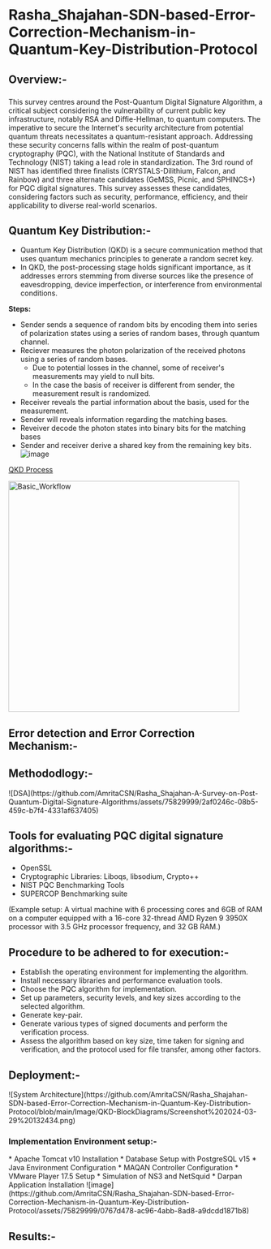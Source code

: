 # Rasha_Shajahan-SDN-based-Error-Correction-Mechanism-in-Quantum-Key-Distribution-Protocol

###

<h2 align="left">Overview:- </h2>

###
This survey centres around the Post-Quantum Digital Signature Algorithm, a critical subject considering the vulnerability of current public key infrastructure, notably RSA and Diffie-Hellman, to quantum computers. The imperative to secure the Internet's security architecture from potential quantum threats necessitates a quantum-resistant approach. Addressing these security concerns falls within the realm of post-quantum cryptography (PQC), with the National Institute of Standards and Technology (NIST) taking a lead role in standardization. The 3rd round of NIST has identified three finalists (CRYSTALS-Dilithium, Falcon, and Rainbow) and three alternate candidates (GeMSS, Picnic, and SPHINCS+) for PQC digital signatures. This survey assesses these candidates, considering factors such as security, performance, efficiency, and their applicability to diverse real-world scenarios.

<h2 align="left">Quantum Key Distribution:- </h2>

* Quantum Key Distribution (QKD) is a secure communication method that uses quantum mechanics principles to generate a random secret key.
* In QKD, the post-processing stage holds significant importance, as it addresses errors stemming from diverse sources like the presence of eavesdropping, device imperfection, or interference from environmental conditions.

**Steps:**

* Sender sends a sequence of random bits by encoding them into series of polarization states using a series of random bases, through quantum channel. 
* Reciever measures the photon polarization of the received photons using a series of random bases.
    * Due to potential losses in the channel, some of receiver's measurements may yield to null bits.
    * In the case the basis of receiver is different from sender, the measurement result is randomized.
* Receiver reveals the partial information about the basis, used for the measurement. 
* Sender will reveals information regarding the matching bases. 
* Reveiver decode the photon states into binary bits for the matching bases  
* Sender and receiver derive a shared key from the remaining key bits.
![image](https://github.com/AmritaCSN/Rasha_Shajahan-SDN-based-Error-Correction-Mechanism-in-Quantum-Key-Distribution-Protocol/assets/75829999/f2b1dc82-cba8-4419-9012-8533e715ed8e)

[QKD Process](https://github.com/AmritaCSN/Rasha_Shajahan-SDN-based-Error-Correction-Mechanism-in-Quantum-Key-Distribution-Protocol/blob/main/Image/QKD-BlockDiagrams/Screenshot%202024-05-16%2017171.png)

  
<img width="455" alt="Basic_Workflow" src="https://github.com/AmritaCSN/Rasha_Shajahan-A-Survey-on-Post-Quantum-Digital-Signature-Algorithms/assets/75829999/2531d577-4b21-434b-baf5-dd2e592e8bb3">

<h2 align="left">Error detection and Error Correction Mechanism:- </h2>

<h2 align="left">Methododlogy:- </h2>
![DSA](https://github.com/AmritaCSN/Rasha_Shajahan-A-Survey-on-Post-Quantum-Digital-Signature-Algorithms/assets/75829999/2af0246c-08b5-459c-b7f4-4331af637405)




###
 <h2 align="left">Tools for evaluating PQC digital signature algorithms:- </h2>

 * OpenSSL
 * Cryptographic Libraries: Liboqs, libsodium, Crypto++
 * NIST PQC Benchmarking Tools
 * SUPERCOP Benchmarking suite
   
(Example setup: A virtual machine with 6 processing cores and 6GB of RAM on a computer equipped with a 16-core 32-thread AMD Ryzen 9 3950X processor with 3.5 GHz processor frequency, and 32 GB RAM.)

###
 <h2 align="left">Procedure to be adhered to for execution:- </h2>

* Establish the operating environment for implementing the algorithm.
* Install necessary libraries and performance evaluation tools.
* Choose the PQC algorithm for implementation.
* Set up parameters, security levels, and key sizes according to the selected algorithm.
* Generate key-pair.
* Generate various types of signed documents and perform the verification process.
* Assess the algorithm based on key size, time taken for signing and verification, and the protocol used for file transfer, among other factors.

###
 <h2 align="left">Deployment:- </h2>
 ![System Architecture](https://github.com/AmritaCSN/Rasha_Shajahan-SDN-based-Error-Correction-Mechanism-in-Quantum-Key-Distribution-Protocol/blob/main/Image/QKD-BlockDiagrams/Screenshot%202024-03-29%20132434.png)
 <h3 align="left">Implementation Environment setup:- </h3>
* Apache Tomcat v10 Installation
* Database Setup with PostgreSQL v15 
* Java Environment Configuration
* MAQAN Controller Configuration
* VMware Player 17.5 Setup
* Simulation of NS3 and NetSquid
* Darpan Application Installation
![image](https://github.com/AmritaCSN/Rasha_Shajahan-SDN-based-Error-Correction-Mechanism-in-Quantum-Key-Distribution-Protocol/assets/75829999/0767d478-ac96-4abb-8ad8-a9dcdd1871b8)


 ###
 <h2 align="left">Results:- </h2>


